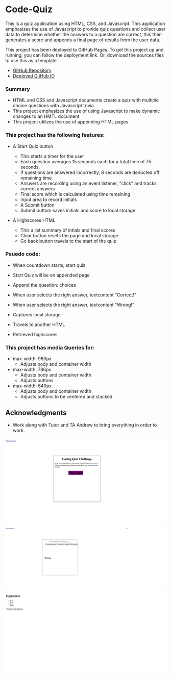 # Code-Quiz

This is a quiz application using HTML, CSS, and Javascript. This application emphasizes the use of Javascript to provide quiz questions and collect user data to determine whether the answers to a question are correct, this then generates a score and appends a final page of results from the user data. 

This project has been deployed to GitHub Pages. To get this project up and running, you can follow the deployment link. Or, download the sources files to use this as a template.

* [GitHub Repository](https://github.com/djpdim/Code-Quiz)
* [Deployed GitHub IO](https://djpdim.github.io/Code-Quiz/)


### Summary
* HTML and CSS and Javascript documents create a quiz with multiple choice questions with Javascript trivia
* This project emphasizes the use of using Javascript to make dynamic changes to an HMTL document
* This project utilizes the use of appending HTML pages 

### This project has the following features: 
* A Start Quiz button 
    * This starts a timer for the user
    * Each question averages 15 seconds each for a total time of 75 seconds. 
    * If questions are answered incorrectly, 8 seconds are deducted off remaining time
    * Answers are recording using an event listener, "click" and tracks correct answers
    * Final score which is calculated using time remaining
    * Input area to record initials
    * A Submit button
    * Submit buttom saves initials and score to local storage

* A Highscores HTML
    * This a list summary of intials and final scores
    * Clear button resets the page and local storage
    * Go back button travels to the start of the quiz

### Psuedo code:  
* When countdown starts, start quiz
* Start Quiz will be on appended page
* Append the question: choices
* When user selects the right answer, textcontent "Correct!"
* When user selects the right answer, textcontent "Wrong!"

* Captures local storage
* Travels to another HTML
* Retrieved highscores

### This project has media Queries for:
* max-width: 980px 
    * Adjusts body and container width
* max-width: 786px
    * Adjusts body and container width
    * Adjusts buttons
* max-width: 640px
    * Adjusts body and container width
    * Adjusts buttons to be centered and stacked


## Acknowledgments

* Work along with Tutor and TA Andrew to bring everything in order to work.

![](./assets/images/StartQuiz.png)
![](./assets/images/Wrong%20Answer.png)
![](./assets/images/Highscores.png)







